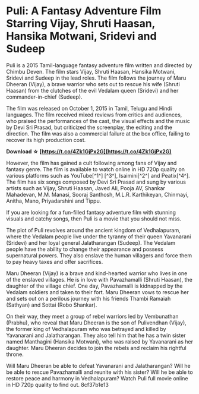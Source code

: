 
 
# Puli: A Fantasy Adventure Film Starring Vijay, Shruti Haasan, Hansika Motwani, Sridevi and Sudeep
 
Puli is a 2015 Tamil-language fantasy adventure film written and directed by Chimbu Deven. The film stars Vijay, Shruti Haasan, Hansika Motwani, Sridevi and Sudeep in the lead roles. The film follows the journey of Maru Dheeran (Vijay), a brave warrior who sets out to rescue his wife (Shruti Haasan) from the clutches of the evil Vedalam queen (Sridevi) and her commander-in-chief (Sudeep).
 
The film was released on October 1, 2015 in Tamil, Telugu and Hindi languages. The film received mixed reviews from critics and audiences, who praised the performances of the cast, the visual effects and the music by Devi Sri Prasad, but criticized the screenplay, the editing and the direction. The film was also a commercial failure at the box office, failing to recover its high production cost.
 
**Download ☆ [https://t.co/4Zk1GjPx2G](https://t.co/4Zk1GjPx2G)**


 
However, the film has gained a cult following among fans of Vijay and fantasy genre. The film is available to watch online in HD 720p quality on various platforms such as YouTube[^1^] [^3^], Isaimini[^2^] and Peatix[^4^]. The film has six songs composed by Devi Sri Prasad and sung by various artists such as Vijay, Shruti Haasan, Javed Ali, Pooja AV, Shankar Mahadevan, M.M. Manasi, Sooraj Santhosh, M.L.R. Karthikeyan, Chinmayi, Anitha, Mano, Priyadarshini and Tippu.
 
If you are looking for a fun-filled fantasy adventure film with stunning visuals and catchy songs, then Puli is a movie that you should not miss.
  
The plot of Puli revolves around the ancient kingdom of Vedhalapuram, where the Vedalam people live under the tyranny of their queen Yavanarani (Sridevi) and her loyal general Jalatharangan (Sudeep). The Vedalam people have the ability to change their appearance and possess supernatural powers. They also enslave the human villagers and force them to pay heavy taxes and offer sacrifices.
 
Maru Dheeran (Vijay) is a brave and kind-hearted warrior who lives in one of the enslaved villages. He is in love with Pavazhamalli (Shruti Haasan), the daughter of the village chief. One day, Pavazhamalli is kidnapped by the Vedalam soldiers and taken to their fort. Maru Dheeran vows to rescue her and sets out on a perilous journey with his friends Thambi Ramaiah (Sathyan) and Sottai (Robo Shankar).
 
On their way, they meet a group of rebel warriors led by Vembunathan (Prabhu), who reveal that Maru Dheeran is the son of Pulivendhan (Vijay), the former king of Vedhalapuram who was betrayed and killed by Yavanarani and Jalatharangan. They also tell him that he has a twin sister named Manthagini (Hansika Motwani), who was raised by Yavanarani as her daughter. Maru Dheeran decides to join the rebels and reclaim his rightful throne.
 
Will Maru Dheeran be able to defeat Yavanarani and Jalatharangan? Will he be able to rescue Pavazhamalli and reunite with his sister? Will he be able to restore peace and harmony in Vedhalapuram? Watch Puli full movie online in HD 720p quality to find out.
 8cf37b1e13
 
